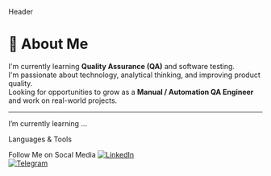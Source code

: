 Header

# 👋 About Me

I'm currently learning **Quality Assurance (QA)** and software testing.  
I'm passionate about technology, analytical thinking, and improving product quality.  
Looking for opportunities to grow as a **Manual / Automation QA Engineer** and work on real-world projects.

---

I’m currently learning ...

Languages & Tools

Follow Me on Socal Media
[![LinkedIn](https://img.shields.io/badge/LinkedIn-blue?style=flat&logo=linkedin&logoColor=white)](https://www.linkedin.com/in/твій-профіль)  
[![Telegram](https://img.shields.io/badge/Telegram-2CA5E0?style=flat&logo=telegram&logoColor=white)](https://t.me/younderu)
